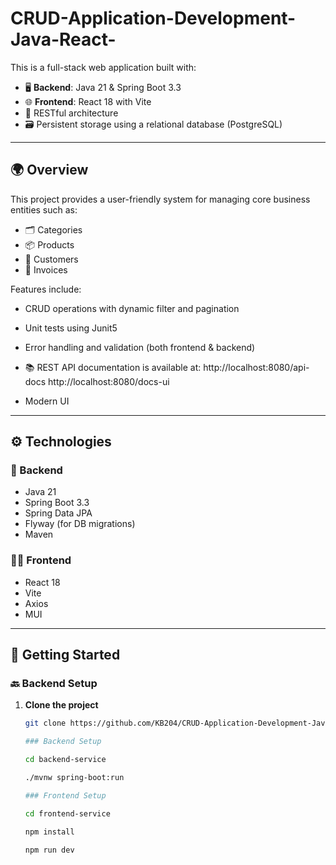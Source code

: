 # CRUD-Application-Development-Java-React-

This is a full-stack web application built with:

- 🖥 **Backend**: Java 21 & Spring Boot 3.3  
- 🌐 **Frontend**: React 18 with Vite  
- 🧩 RESTful architecture
- 🗃️ Persistent storage using a relational database (PostgreSQL)

---

## 🌍 Overview

This project provides a user-friendly system for managing core business entities such as:

- 🗂️ Categories  
- 📦 Products  
- 👥 Customers  
- 🧾 Invoices  

Features include:

- CRUD operations with dynamic filter and pagination
  
- Unit tests using Junit5
  
- Error handling and validation (both frontend & backend)
  
- 📚 REST API documentation is available at:
   http://localhost:8080/api-docs
   http://localhost:8080/docs-ui
  
- Modern UI

---

## ⚙️ Technologies

### 🔧 Backend

- Java 21  
- Spring Boot 3.3  
- Spring Data JPA   
- Flyway (for DB migrations)  
- Maven

### 🧑‍🎨 Frontend

- React 18  
- Vite  
- Axios  
- MUI 

---

## 🚀 Getting Started

### 🔙 Backend Setup

1. **Clone the project**
   ```bash
   git clone https://github.com/KB204/CRUD-Application-Development-Java-React-

   ### Backend Setup

   cd backend-service

   ./mvnw spring-boot:run

   ### Frontend Setup

   cd frontend-service

   npm install

   npm run dev

   





